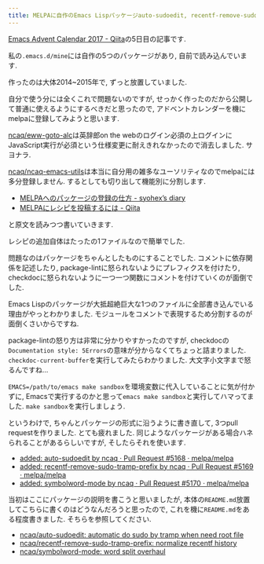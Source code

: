 ```yaml
---
title: MELPAに自作のEmacs Lispパッケージauto-sudoedit, recentf-remove-sudo-tramp-prefix, symbolword-modeを登録するpull requestを送信しました
---
```


[Emacs Advent Calendar 2017 - Qiita](https://qiita.com/advent-calendar/2017/emacs)の5日目の記事です.

私の`.emacs.d/mine`には自作の5つのパッケージがあり,
自前で読み込んでいます.

作ったのは大体2014~2015年で,
ずっと放置していました.

自分で使う分には全くこれで問題ないのですが,
せっかく作ったのだから公開して普通に使えるようにするべきだと思ったので,
アドベントカレンダーを機にmelpaに登録してみようと思います.

[ncaq/eww-goto-alc](https://github.com/ncaq/eww-goto-alc)は英辞郎on the webのログイン必須の上ログインにJavaScript実行が必須という仕様変更に耐えきれなかったので消去しました.
サヨナラ.

[ncaq/ncaq-emacs-utils](https://github.com/ncaq/ncaq-emacs-utils)は本当に自分用の雑多なユーソリティなのでmelpaには多分登録しません.
するとしても切り出して機能別に分割します.

* [MELPAへのパッケージの登録の仕方 - syohex’s diary](http://syohex.hatenablog.com/entry/20121021/1350823391)
* [MELPAにレシピを投稿するには - Qiita](https://qiita.com/tadsan/items/b74856f555720a5ca2e5)

と原文を読みつつ書いていきます.

レシピの追加自体はたったの1ファイルなので簡単でした.

問題なのはパッケージをちゃんとしたものにすることでした.
コメントに依存関係を記述したり,
package-lintに怒られないようにプレフィクスを付けたり,
checkdocに怒られないように一つ一つ関数にコメントを付けていくのが面倒でした.

Emacs Lispのパッケージが大抵超絶巨大な1つのファイルに全部書き込んでいる理由がやっとわかりました.
モジュールをコメントで表現するため分割するのが面倒くさいからですね.

package-lintの怒り方は非常に分かりやすかったのですが,
checkdocの`Documentation style: 5Errors`の意味が分からなくてちょっと詰まりました.
`checkdoc-current-buffer`を実行してみたらわかりました.
大文字小文字まで怒るんですね…

`EMACS=/path/to/emacs make sandbox`を環境変数に代入していることに気が付かずに,
Emacsで実行するのかと思って`emacs make sandbox`と実行してハマってました.
`make sandbox`を実行しましょう.

というわけで,
ちゃんとパッケージの形式に沿うように書き直して,
3つpull requestを作りました.
とても疲れました.
同じようなパッケージがある場合ハネられることがあるらしいですが,
そしたらそれを使います.

* [added: auto-sudoedit by ncaq · Pull Request #5168 · melpa/melpa](https://github.com/melpa/melpa/pull/5168)
* [added: recentf-remove-sudo-tramp-prefix by ncaq · Pull Request #5169 · melpa/melpa](https://github.com/melpa/melpa/pull/5169)
* [added: symbolword-mode by ncaq · Pull Request #5170 · melpa/melpa](https://github.com/melpa/melpa/pull/5170)

当初はここにパッケージの説明を書こうと思いましたが,
本体の`README.md`放置してこちらに書くのはどうなんだろうと思ったので,
これを機に`README.md`をある程度書きました.
そちらを参照してください.

* [ncaq/auto-sudoedit: automatic do sudo by tramp when need root file](https://github.com/ncaq/auto-sudoedit)
* [ncaq/recentf-remove-sudo-tramp-prefix: normalize recentf history](https://github.com/ncaq/recentf-remove-sudo-tramp-prefix)
* [ncaq/symbolword-mode: word split overhaul](https://github.com/ncaq/symbolword-mode)
